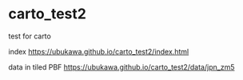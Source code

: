 # carto_test2
test for carto

index
https://ubukawa.github.io/carto_test2/index.html

data in tiled PBF
https://ubukawa.github.io/carto_test2/data/jpn_zm5
